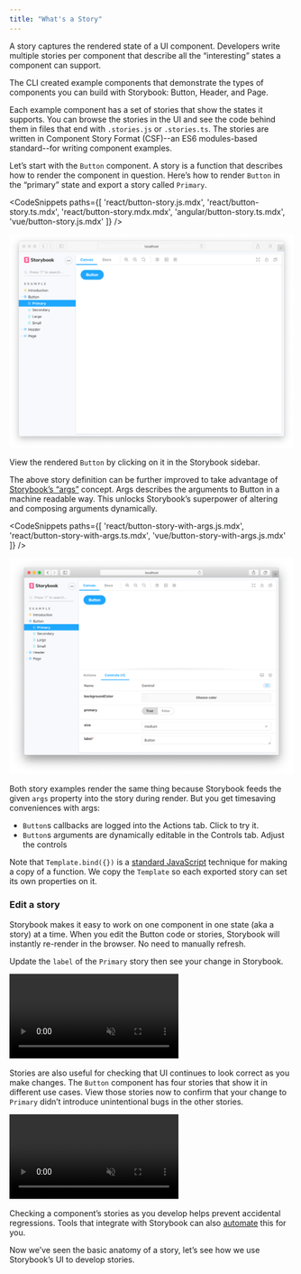 ```yaml
---
title: "What's a Story"
---
```


A story captures the rendered state of a UI component. Developers write multiple stories per component that describe all the “interesting” states a component can support.

The CLI created example components that demonstrate the types of components you can build with Storybook: Button, Header, and Page.

Each example component has a set of stories that show the states it supports. You can browse the stories in the UI and see the code behind them in files that end with `.stories.js` or `.stories.ts`. The stories are written in Component Story Format (CSF)--an ES6 modules-based standard--for writing component examples.

Let’s start with the `Button` component. A story is a function that describes how to render the component in question. Here’s how to render `Button` in the “primary” state and export a story called `Primary`.

<!-- prettier-ignore-start -->

<CodeSnippets
  paths={[
    'react/button-story.js.mdx',
    'react/button-story.ts.mdx',
    'react/button-story.mdx.mdx',
    'angular/button-story.ts.mdx',
    'vue/button-story.js.mdx'
  ]}
/>

<!-- prettier-ignore-end -->

![Initial button story](./example-button-noargs.png)

View the rendered `Button` by clicking on it in the Storybook sidebar.

The above story definition can be further improved to take advantage of [Storybook’s “args”](../writing-stories/args.md) concept. Args describes the arguments to Button in a machine readable way. This unlocks Storybook’s superpower of altering and composing arguments dynamically.

<!-- prettier-ignore-start -->

<CodeSnippets
  paths={[
    'react/button-story-with-args.js.mdx',
    'react/button-story-with-args.ts.mdx',
    'vue/button-story-with-args.js.mdx'
  ]}
/>

<!-- prettier-ignore-end -->

![Button story with args](./example-button-args.png)

Both story examples render the same thing because Storybook feeds the given `args` property into the story during render. But you get timesaving conveniences with args:

- `Button`s callbacks are logged into the Actions tab. Click to try it.
- `Button`s arguments are dynamically editable in the Controls tab. Adjust the controls

<div class="aside">

Note that `Template.bind({})` is a [standard JavaScript](https://developer.mozilla.org/en-US/docs/Web/JavaScript/Reference/Global_Objects/Function/bind) technique for making a copy of a function. We copy the `Template` so each exported story can set its own properties on it.

</div>

### Edit a story

Storybook makes it easy to work on one component in one state (aka a story) at a time. When you edit the Button code or stories, Storybook will instantly re-render in the browser. No need to manually refresh.

Update the `label` of the `Primary` story then see your change in Storybook.

<video autoPlay muted playsInline loop>
  <source
    src="example-button-hot-module-reload-optimized.mp4"
    type="video/mp4"
  />
</video>

Stories are also useful for checking that UI continues to look correct as you make changes. The `Button` component has four stories that show it in different use cases. View those stories now to confirm that your change to `Primary` didn’t introduce unintentional bugs in the other stories.

<video autoPlay muted playsInline loop>
  <source
    src="example-button-browse-stories-optimized.mp4"
    type="video/mp4"
  />
</video>

Checking a component’s stories as you develop helps prevent accidental regressions. Tools that integrate with Storybook can also [automate](../workflows/testing-with-storybook.md) this for you.

Now we’ve seen the basic anatomy of a story, let’s see how we use Storybook’s UI to develop stories.
